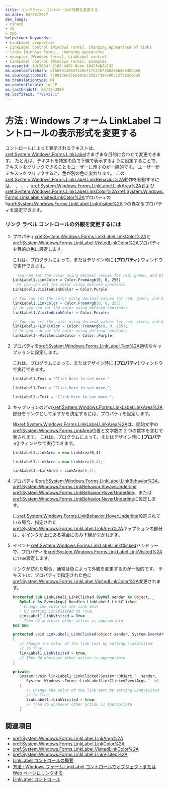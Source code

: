 ```yaml
---
title: リンクラベル コントロールの外観を変更する
ms.date: 03/30/2017
dev_langs:
- csharp
- vb
- cpp
helpviewer_keywords:
- LinkLabel properties
- LinkLabel control [Windows Forms], changing appearance of links
- links [Windows Forms], changing appearance
- examples [Windows Forms], LinkLabel control
- LinkLabel control [Windows Forms], examples
ms.assetid: fdc5854f-5162-4457-8cbe-1042feb2d132
ms.openlocfilehash: df66991289373a05fc7c27b7768a96643e3bbae0
ms.sourcegitcommit: 7588136e355e10cbc2582f389c90c127363c02a5
ms.translationtype: MT
ms.contentlocale: ja-JP
ms.lasthandoff: 03/12/2020
ms.locfileid: "79142131"
---
```

# <a name="how-to-change-the-appearance-of-the-windows-forms-linklabel-control"></a>方法 : Windows フォーム LinkLabel コントロールの表示形式を変更する
コントロールによって表示されるテキストは、<xref:System.Windows.Forms.LinkLabel>さまざまな目的に合わせて変更できます。 たとえば、テキストを特定の色で下線で表示するように設定することで、テキストをクリックできることをユーザーに示すのが一般的です。 ユーザーがテキストをクリックすると、色が別の色に変わります。 この<xref:System.Windows.Forms.LinkLabel.LinkBehavior%2A>動作を制御するには、 、 、 、<xref:System.Windows.Forms.LinkLabel.LinkArea%2A>および<xref:System.Windows.Forms.LinkLabel.LinkColor%2A><xref:System.Windows.Forms.LinkLabel.VisitedLinkColor%2A>プロパティの 5<xref:System.Windows.Forms.LinkLabel.LinkVisited%2A>つの異なるプロパティを設定できます。  
  
### <a name="to-change-the-appearance-of-a-linklabel-control"></a>リンク ラベル コントロールの外観を変更するには  
  
1. プロパティ<xref:System.Windows.Forms.LinkLabel.LinkColor%2A>と<xref:System.Windows.Forms.LinkLabel.VisitedLinkColor%2A>プロパティを目的の色に設定します。  
  
     これは、プログラムによって、またはデザイン時に **[プロパティ]** ウィンドウで実行できます。  
  
    ```vb  
    ' You can set the color using decimal values for red, green, and blue  
    LinkLabel1.LinkColor = Color.FromArgb(0, 0, 255)  
    ' Or you can set the color using defined constants  
    LinkLabel1.VisitedLinkColor = Color.Purple  
    ```  
  
    ```csharp  
    // You can set the color using decimal values for red, green, and blue  
    linkLabel1.LinkColor = Color.FromArgb(0, 0, 255);  
    // Or you can set the color using defined constants  
    linkLabel1.VisitedLinkColor = Color.Purple;  
    ```  
  
    ```cpp  
    // You can set the color using decimal values for red, green, and blue  
    linkLabel1->LinkColor = Color::FromArgb(0, 0, 255);  
    // Or you can set the color using defined constants  
    linkLabel1->VisitedLinkColor = Color::Purple;  
    ```  
  
2. プロパティを<xref:System.Windows.Forms.LinkLabel.Text%2A>適切なキャプションに設定します。  
  
     これは、プログラムによって、またはデザイン時に **[プロパティ]** ウィンドウで実行できます。  
  
    ```vb  
    LinkLabel1.Text = "Click here to see more."  
    ```  
  
    ```csharp  
    linkLabel1.Text = "Click here to see more.";  
    ```  
  
    ```cpp  
    linkLabel1->Text = "Click here to see more.";  
    ```  
  
3. キャプションのどの<xref:System.Windows.Forms.LinkLabel.LinkArea%2A>部分をリンクとして示すかを決定するには、プロパティを設定します。  
  
     値<xref:System.Windows.Forms.LinkLabel.LinkArea%2A>は、開始文字の<xref:System.Windows.Forms.LinkArea>位置と文字数の 2 つの数字を含むで表されます。 これは、プログラムによって、またはデザイン時に **[プロパティ]** ウィンドウで実行できます。  
  
    ```vb  
    LinkLabel1.LinkArea = new LinkArea(6,4)  
    ```  
  
    ```csharp  
    linkLabel1.LinkArea = new LinkArea(6,4);  
    ```  
  
    ```cpp  
    linkLabel1->LinkArea = LinkArea(6,4);  
    ```  
  
4. プロパティを<xref:System.Windows.Forms.LinkLabel.LinkBehavior%2A>、 <xref:System.Windows.Forms.LinkBehavior.AlwaysUnderline> <xref:System.Windows.Forms.LinkBehavior.HoverUnderline>、または<xref:System.Windows.Forms.LinkBehavior.NeverUnderline>に設定します。  
  
     に<xref:System.Windows.Forms.LinkBehavior.HoverUnderline>設定されている場合、指定された<xref:System.Windows.Forms.LinkLabel.LinkArea%2A>キャプションの部分は、ポインタが上にある場合にのみ下線が引かれます。  
  
5. イベント<xref:System.Windows.Forms.LinkLabel.LinkClicked>ハンドラーで、プロパティを<xref:System.Windows.Forms.LinkLabel.LinkVisited%2A>に`true`設定します。  
  
     リンクが訪れた場合、通常は色によって外観を変更するのが一般的です。 テキストは、プロパティで指定された色に<xref:System.Windows.Forms.LinkLabel.VisitedLinkColor%2A>変更されます。  
  
    ```vb  
    Protected Sub LinkLabel1_LinkClicked (ByVal sender As Object, _  
       ByVal e As EventArgs) Handles LinkLabel1.LinkClicked  
       ' Change the color of the link text  
       ' by setting LinkVisited to True.  
       LinkLabel1.LinkVisited = True  
       ' Then do whatever other action is appropriate  
    End Sub  
    ```  
  
    ```csharp  
    protected void LinkLabel1_LinkClicked(object sender, System.EventArgs e)  
    {  
       // Change the color of the link text by setting LinkVisited
       // to True.  
       linkLabel1.LinkVisited = true;  
       // Then do whatever other action is appropriate  
    }  
    ```  
  
    ```cpp  
    private:  
       System::Void linkLabel1_LinkClicked(System::Object ^  sender,  
          System::Windows::Forms::LinkLabelLinkClickedEventArgs ^  e)  
       {  
          // Change the color of the link text by setting LinkVisited
          // to True.  
          linkLabel1->LinkVisited = true;  
          // Then do whatever other action is appropriate  
       }  
    ```  
  
## <a name="see-also"></a>関連項目

- <xref:System.Windows.Forms.LinkLabel.LinkArea%2A>
- <xref:System.Windows.Forms.LinkLabel.LinkColor%2A>
- <xref:System.Windows.Forms.LinkLabel.VisitedLinkColor%2A>
- <xref:System.Windows.Forms.LinkLabel.LinkVisited%2A>
- [LinkLabel コントロールの概要](linklabel-control-overview-windows-forms.md)
- [方法 : Windows フォーム LinkLabel コントロールでオブジェクトまたは Web ページにリンクする](link-to-an-object-or-web-page-with-wf-linklabel-control.md)
- [LinkLabel コントロール](linklabel-control-windows-forms.md)
